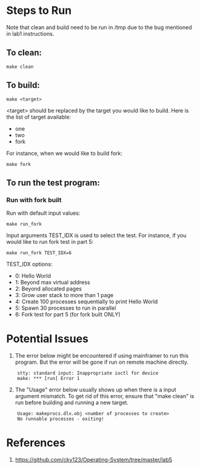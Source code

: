 # Steps to Run
Note that clean and build need to be run in /tmp due to the bug mentioned in lab1 instructions. 
## To clean:
```shell
make clean
```

## To build:
```shell
make <target>
```

\<target\> should be replaced by the target you would like to build. Here is the list of target available:
* one
* two
* fork

For instance, when we would like to build fork:
```shell
make fork
```



## To run the test program:
### Run with fork built

Run with default input values:
```shell
make run_fork
```
Input arguments TEST_IDX is used to select the test. For instance, if you would like to run fork test in part 5:
```shell
make run_fork TEST_IDX=6
```

TEST_IDX options: 
* 0: Hello World
* 1: Beyond max virtual address
* 2: Beyond allocated pages
* 3: Grow user stack to more than 1 page
* 4: Create 100 processes sequentially to print Hello World
* 5: Spawn 30 processes to run in parallel
* 6: Fork test for part 5 (for fork built ONLY)


# Potential Issues
1.  The error below might be encountered if using mainframer to run this program. But the error will be gone if run on remote machine directly.
```shell
    stty: standard input: Inappropriate ioctl for device
    make: *** [run] Error 1
```

2. The "Usage" error below usually shows up when there is a input argument mismatch. To get rid of this error, ensure that "make clean" is run before building and running a new target.
```shell
    Usage: makeprocs.dlx.obj <number of processes to create>
    No runnable processes - exiting!
```

# References
1. https://github.com/ckv123/Operating-System/tree/master/lab5
